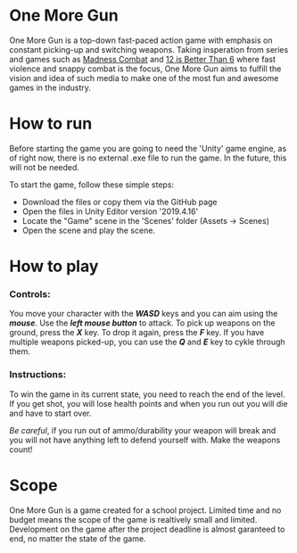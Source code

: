 # One More Gun
One More Gun is a top-down fast-paced action game with emphasis on constant picking-up and switching weapons. Taking insperation from series and games such as [Madness Combat](https://www.newgrounds.com/portal/view/58182) and [12 is Better Than 6](https://store.steampowered.com/app/410110/12_is_Better_Than_6) where fast violence and snappy combat is the focus, One More Gun aims to fulfill the vision and idea of such media to make one of the most fun and awesome games in the industry.

# How to run
Before starting the game you are going to need the 'Unity' game engine, as of right now, there is no external .exe file to run the game. In the future, this will not be needed.

To start the game, follow these simple steps:
- Download the files or copy them via the GitHub page
- Open the files in Unity Editor version '2019.4.16'
- Locate the "Game" scene in the 'Scenes' folder (Assets -> Scenes)
- Open the scene and play the scene.

# How to play
### Controls:
You move your character with the ***WASD*** keys and you can aim using the ***mouse***. Use the ***left mouse button*** to attack. To pick up weapons on the ground, press the ***X*** key. To drop it again, press the ***F*** key. If you have multiple weapons picked-up, you can use the ***Q*** and ***E*** key to cykle through them.

### Instructions:
To win the game in its current state, you need to reach the end of the level. If you get shot, you will lose health points and when you run out you will die and have to start over.

*Be careful*, if you run out of ammo/durability your weapon will break and you will not have anything left to defend yourself with. Make the weapons count!

# Scope
One More Gun is a game created for a school project. Limited time and no budget means the scope of the game is realtively small and limited. Development on the game after the project deadline is almost garanteed to end, no matter the state of the game.
